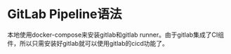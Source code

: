# GitLab Pipeline语法

本地使用docker-compose来安装gitlab和gitlab runner。由于gitlab集成了CI组件，所以只需安装好gitlab就可以使用gitlab的cicd功能了。